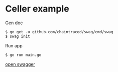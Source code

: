 # Celler example

Gen doc

```console
$ go get -u github.com/chaintraced/swag/cmd/swag
$ swag init
```

Run app

```console
$ go run main.go
```

[open swagger](http://localhost:8080/swagger/index.html)
